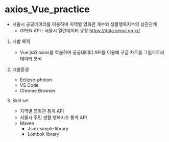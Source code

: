 # axios_Vue_practice

* 서울시 공공데이터를 이용하여 지역별 영화관 개수와 생활행복지수의 상관관계 
  * OPEN API : 서울시 열린데이터 광장 <https://data.seoul.go.kr/>

1. 개발 목적
    * Vue.js와 axios를 학습하며 공공데이터 API를 이용해 구글 차트를 그림으로써 데이터 분석

2. 개발환경
    * Eclipse-photon
    * VS Code
    * Chrome Browser
 
3. Skill set
    * 지역별 영화관 통계 API
    * 서울시 주민 생활 행복지수 통계 API
    * Maven
      * Json-simple library
      * Lombok library
